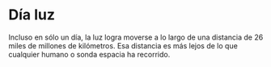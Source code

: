 # Día luz

Incluso en sólo un día, la luz logra moverse a lo largo de una distancia de 26
miles de millones de kilómetros. Esa distancia es más lejos de lo que cualquier
humano o sonda espacia ha recorrido.
